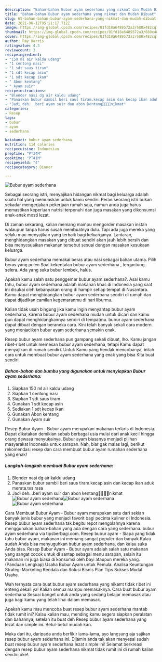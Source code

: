 ```yaml
---
description: "Bahan-bahan Bubur ayam sederhana yang nikmat dan Mudah Dibuat"
title: "Bahan-bahan Bubur ayam sederhana yang nikmat dan Mudah Dibuat"
slug: 65-bahan-bahan-bubur-ayam-sederhana-yang-nikmat-dan-mudah-dibuat
date: 2021-06-12T05:21:17.712Z
image: https://img-global.cpcdn.com/recipes/01fd18a6489572a3/680x482cq70/bubur-ayam-sederhana-foto-resep-utama.jpg
thumbnail: https://img-global.cpcdn.com/recipes/01fd18a6489572a3/680x482cq70/bubur-ayam-sederhana-foto-resep-utama.jpg
cover: https://img-global.cpcdn.com/recipes/01fd18a6489572a3/680x482cq70/bubur-ayam-sederhana-foto-resep-utama.jpg
author: Ray Harris
ratingvalue: 4.3
reviewcount: 3
recipeingredient:
- "150 ml air kaldu udang"
- "1 centong nasi"
- "1 sdt saus tiram"
- "1 sdt kecap asin"
- "1 sdt kecap ikan"
- " Abon kentang"
- " Ayam suir"
recipeinstructions:
- "Blender nasi dg air kaldu udang"
- "Panaskan bubur sambil beri saus tiram.kecap asin dan kecap ikan aduk merata.tes rasa"
- "Jadi deh...beri ayam suir dan abon kentang🤗🤤🤤🤤nikmat"
categories:
- Resep
tags:
- bubur
- ayam
- sederhana

katakunci: bubur ayam sederhana 
nutrition: 114 calories
recipecuisine: Indonesian
preptime: "PT34M"
cooktime: "PT41M"
recipeyield: "4"
recipecategory: Dinner

---
```



![Bubur ayam sederhana](https://img-global.cpcdn.com/recipes/01fd18a6489572a3/680x482cq70/bubur-ayam-sederhana-foto-resep-utama.jpg)

Sebagai seorang istri, menyajikan hidangan nikmat bagi keluarga adalah suatu hal yang memuaskan untuk kamu sendiri. Peran seorang istri bukan sekadar mengerjakan pekerjaan rumah saja, namun anda juga harus memastikan keperluan nutrisi terpenuhi dan juga masakan yang dikonsumsi anak-anak mesti lezat.

Di zaman  sekarang, kalian memang mampu mengorder masakan instan walaupun tanpa harus susah membuatnya dulu. Tapi ada juga mereka yang selalu mau menyajikan yang terbaik bagi keluarganya. Lantaran, menghidangkan masakan yang dibuat sendiri akan jauh lebih bersih dan bisa menyesuaikan makanan tersebut sesuai dengan masakan kesukaan keluarga. 

Bubur ayam sederhana memakai beras atau nasi sebagai bahan utama. Pilih beras yang pulen Soal kekentalan bubur ayam sederhana , tergantung selera. Ada yang suka bubur lembek, halus.

Apakah kamu salah satu penggemar bubur ayam sederhana?. Asal kamu tahu, bubur ayam sederhana adalah makanan khas di Indonesia yang saat ini disukai oleh kebanyakan orang di hampir setiap tempat di Nusantara. Kamu dapat menghidangkan bubur ayam sederhana sendiri di rumah dan dapat dijadikan camilan kegemaranmu di hari liburmu.

Kalian tidak usah bingung jika kamu ingin menyantap bubur ayam sederhana, karena bubur ayam sederhana mudah untuk dicari dan kamu pun dapat menghidangkannya sendiri di tempatmu. bubur ayam sederhana dapat dibuat dengan beraneka cara. Kini telah banyak sekali cara modern yang menjadikan bubur ayam sederhana semakin enak.

Resep bubur ayam sederhana pun gampang sekali dibuat, lho. Kamu jangan ribet-ribet untuk memesan bubur ayam sederhana, tetapi Kamu dapat menyajikan di rumah sendiri. Untuk Kamu yang hendak mencobanya, inilah cara untuk membuat bubur ayam sederhana yang enak yang bisa Kita buat sendiri.

<!--inarticleads1-->

##### Bahan-bahan dan bumbu yang digunakan untuk menyiapkan Bubur ayam sederhana:

1. Siapkan 150 ml air kaldu udang
1. Siapkan 1 centong nasi
1. Siapkan 1 sdt saus tiram
1. Gunakan 1 sdt kecap asin
1. Sediakan 1 sdt kecap ikan
1. Gunakan  Abon kentang
1. Gunakan  Ayam suir


Resep Bubur Ayam - Bubur ayam merupakan makanan terlaris di Indonesia. Dapat dikatakan demikian sebab berbagai usia mulai dari anak kecil hingga orang dewasa menyukainya. Bubur ayam biasanya menjadi pilihan masyarakat Indonesia untuk sarapan. Nah, biar gak malas lagi, berikut rekomendasi resep dan cara membuat bubur ayam rumahan sederhana yang enak! 

<!--inarticleads2-->

##### Langkah-langkah membuat Bubur ayam sederhana:

1. Blender nasi dg air kaldu udang
1. Panaskan bubur sambil beri saus tiram.kecap asin dan kecap ikan aduk merata.tes rasa
1. Jadi deh...beri ayam suir dan abon kentang🤗🤤🤤🤤nikmat
<img src="https://img-global.cpcdn.com/steps/03dabbf601c0da7b/160x128cq70/bubur-ayam-sederhana-langkah-memasak-3-foto.jpg" alt="Bubur ayam sederhana"><img src="https://img-global.cpcdn.com/steps/90debf1437a7b270/160x128cq70/bubur-ayam-sederhana-langkah-memasak-3-foto.jpg" alt="Bubur ayam sederhana"><img src="https://img-global.cpcdn.com/steps/095f06acd2c7982c/160x128cq70/bubur-ayam-sederhana-langkah-memasak-3-foto.jpg" alt="Bubur ayam sederhana">

Cara Membuat Bubur Ayam - Bubur ayam merupakan satu dari sekian banyak jenis bubur yang menjadi favorit bagi pecinta kuliner di Indonesia. Resep bubur ayam sederhana tak begitu repot mengolahnya karena menggunakan bahan-bahan yang ada dengan cara yang sederhana. bubur ayam sederhana via tipsberbagi.com. Resep bubur ayam - Siapa yang tidak tahu bubur ayam, makanan ini memang sangat populer dan banyak Kalau sudah Anda bisa menyuguhkan bubur ayam sederhana, dan kalau suka Anda bisa. Resep Bubur Ayam - Bubur ayam adalah salah satu makanan yang sangat cocok untuk di santap sebagai menu sarapan, selain itu makanan ini juga biasa di konsumsi oleh bayi ataupun mereka yang. (Panduan Lengkap) Usaha Bubur Ayam untuk Pemula. Analisa Keuntungan Strategi Marketing Kendala dan Solusi Bisnis Plan Tips Sukses Modal Usaha. 

Wah ternyata cara buat bubur ayam sederhana yang nikamt tidak ribet ini enteng sekali ya! Kalian semua mampu memasaknya. Cara buat bubur ayam sederhana Sesuai banget untuk anda yang sedang belajar memasak atau juga bagi kamu yang telah lihai dalam memasak.

Apakah kamu mau mencoba buat resep bubur ayam sederhana mantab tidak rumit ini? Kalau kalian mau, mending kamu segera siapkan peralatan dan bahannya, setelah itu buat deh Resep bubur ayam sederhana yang lezat dan simple ini. Betul-betul mudah kan. 

Maka dari itu, daripada anda berfikir lama-lama, ayo langsung aja sajikan resep bubur ayam sederhana ini. Dijamin anda tak akan menyesal sudah buat resep bubur ayam sederhana lezat simple ini! Selamat berkreasi dengan resep bubur ayam sederhana nikmat tidak rumit ini di rumah kalian sendiri,oke!.

